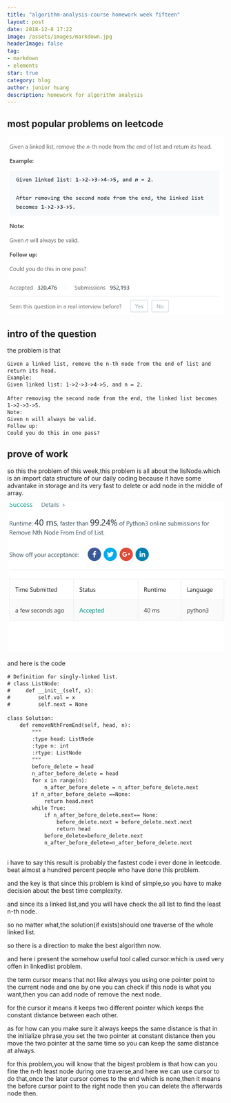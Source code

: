 ```yaml
---
title: "algorithm-analysis-course homework week fifteen"
layout: post
date: 2018-12-8 17:22
image: /assets/images/markdown.jpg
headerImage: false
tag:
- markdown
- elements
star: true
category: blog
author: junior huang
description: homework for algorithm analysis
---
```


## most popular problems on leetcode

![](./image/leetcode-week-15-2.png)

## intro of the question
the problem is that
```
Given a linked list, remove the n-th node from the end of list and return its head.
Example:
Given linked list: 1->2->3->4->5, and n = 2.

After removing the second node from the end, the linked list becomes 1->2->3->5.
Note:
Given n will always be valid.
Follow up:
Could you do this in one pass?
```

## prove of work

so this the problem of this week,this problem is all about the lisNode.which is an import data structure of our daily coding because it have some advantake in storage and its very fast to delete or add node in the middle of array.

![](./image/leetcode-week-15-1.png)

and here is the code
```
# Definition for singly-linked list.
# class ListNode:
#     def __init__(self, x):
#         self.val = x
#         self.next = None

class Solution:
    def removeNthFromEnd(self, head, n):
        """
        :type head: ListNode
        :type n: int
        :rtype: ListNode
        """
        before_delete = head
        n_after_before_delete = head
        for x in range(n):
            n_after_before_delete = n_after_before_delete.next
        if n_after_before_delete ==None:
            return head.next
        while True:
            if n_after_before_delete.next== None:
                before_delete.next = before_delete.next.next
                return head
            before_delete=before_delete.next
            n_after_before_delete=n_after_before_delete.next
            
```


i have to say this result is probably the fastest code i ever done in leetcode. beat almost a hundred percent people who have done this problem.

and the key is that since this problem is kind of simple,so you have to make decision about the best time complexity.

and since its a linked list,and you will have check the all list to find the least n-th node.

so no matter what,the solution(if exists)should one traverse of the whole linked list.

so there is a direction to make the best algorithm now.


and here i present the somehow useful tool called cursor.which is used very offen in linkedlist problem.

the term cursor means that not like always you using one pointer point to the current node and one by one you can check if this node is what you want,then you can add node of remove the next node.

for the cursor it means it keeps two different pointer which keeps the constant distance between each other.

as for how can you make sure it always keeps the same distance is that in the initialize phrase,you set the two pointer at constant distance then you move the two pointer at the same time so you can keep the same distance at always.

for this problem,you will know that the bigest problem is that how can you fine the n-th least node during one traverse,and here we can use cursor to do that,once the later cursor comes to the end which is none,then it means the before cursor point to the right node then you can delete the afterwards node then.